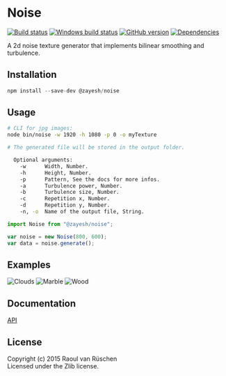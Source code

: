# Noise
[![Build status](https://travis-ci.org/vanruesc/noise.svg?branch=master)](https://travis-ci.org/vanruesc/noise) 
[![Windows build status](https://ci.appveyor.com/api/projects/status/1vnesrjt9xcvs9y2?svg=true)](https://ci.appveyor.com/project/vanruesc/noise) 
[![GitHub version](https://badge.fury.io/gh/vanruesc%2Fnoise.svg)](http://badge.fury.io/gh/vanruesc%2Fnoise) 
[![Dependencies](https://david-dm.org/vanruesc/noise.svg?branch=master)](https://david-dm.org/vanruesc/noise)

A 2d noise texture generator that implements bilinear smoothing and turbulence.


## Installation

```javascript
npm install --save-dev @zayesh/noise
``` 


## Usage

```sh
# CLI for jpg images:
node bin/noise -w 1920 -h 1080 -p 0 -o myTexture

# The generated file will be stored in the output folder.
```

```sh
  Optional arguments:
    -w      Width, Number.
    -h      Height, Number.
    -p      Pattern, See the docs for more infos.
    -a      Turbulence power, Number.
    -b      Turbulence size, Number.
    -c      Repetition x, Number.
    -d      Repetition y, Number.
    -n, -o  Name of the output file, String.
```

```javascript
import Noise from "@zayesh/noise";

var noise = new Noise(800, 600);
var data = noise.generate();
```


## Examples

![Clouds](http://vanruesc.github.io/noise/clouds.jpg)
![Marble](http://vanruesc.github.io/noise/marble.jpg)
![Wood](http://vanruesc.github.io/noise/wood.jpg)


## Documentation

[API](http://vanruesc.github.io/noise/docs)


## License

Copyright (c) 2015 Raoul van Rüschen  
Licensed under the Zlib license.
